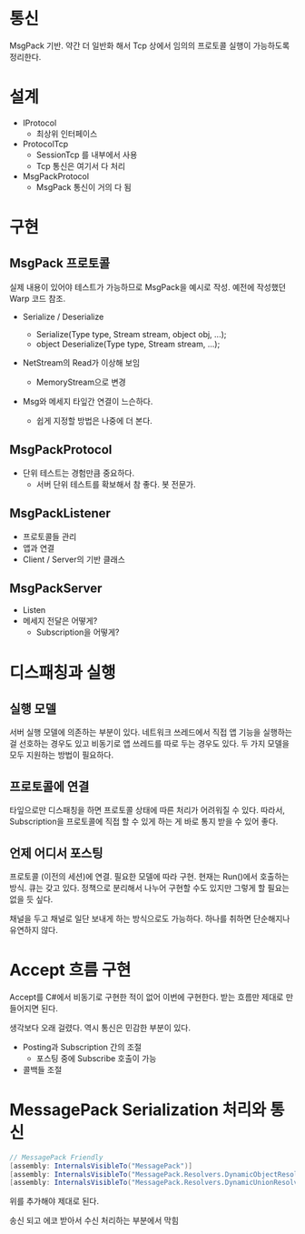# 통신 

MsgPack 기반. 약간 더 일반화 해서 Tcp 상에서 임의의 프로토콜 실행이 가능하도록 정리한다. 



# 설계

- IProtocol 
  - 최상위 인터페이스 
- ProtocolTcp
  - SessionTcp 를 내부에서 사용 
  - Tcp 통신은 여기서 다 처리 
- MsgPackProtocol 
  - MsgPack 통신이 거의 다 됨 



# 구현



## MsgPack 프로토콜 

실제 내용이 있어야 테스트가 가능하므로 MsgPack을 예시로 작성. 예전에 작성했던 Warp 코드 참조. 

- Serialize / Deserialize 
  - Serialize(Type type, Stream stream, object obj, ...);
  - object Deserialize(Type type, Stream stream, ...);



- NetStream의 Read가 이상해 보임 
  - MemoryStream으로 변경



- Msg와 메세지 타잎간 연결이 느슨하다. 
  - 쉽게 지정할 방법은 나중에 더 본다. 



## MsgPackProtocol 

- 단위 테스트는 경험만큼 중요하다. 
  - 서버 단위 테스트를 확보해서 참 좋다. 봇 전문가. 



## MsgPackListener 

- 프로토콜들 관리 
- 앱과 연결 
- Client / Server의 기반 클래스 



## MsgPackServer 

- Listen 
- 메세지 전달은 어떻게? 
  - Subscription을 어떻게?





# 디스패칭과 실행



## 실행 모델 

서버 실행 모델에 의존하는 부분이 있다. 네트워크 쓰레드에서 직접 앱 기능을 실행하는 걸 선호하는 경우도 있고 비동기로 앱 쓰레드를 따로 두는 경우도 있다. 두 가지 모델을 모두 지원하는 방법이 필요하다. 



## 프로토콜에 연결 

타잎으로만 디스패칭을 하면 프로토콜 상태에 따른 처리가 어려워질 수 있다. 따라서, Subscription을 프로토콜에 직접 할 수 있게 하는 게 바로 통지 받을 수 있어 좋다. 



## 언제 어디서 포스팅 

프로토콜 (이전의 세션)에 연결. 필요한 모델에 따라 구현. 현재는 Run()에서 호출하는 방식. 큐는 갖고 있다. 정책으로 분리해서 나누어 구현할 수도 있지만 그렇게 할 필요는 없을 듯 싶다. 

채널을 두고 채널로 일단 보내게 하는 방식으로도 가능하다. 하나를 취하면 단순해지나 유연하지 않다. 



# Accept 흐름 구현 

Accept를 C#에서 비동기로 구현한 적이 없어 이번에 구현한다. 받는 흐름만 제대로 만들어지면 된다. 

생각보다 오래 걸렸다. 역시 통신은 민감한 부분이 있다. 

- Posting과 Subscription 간의 조절 
  - 포스팅 중에 Subscribe 호출이 가능 
- 콜백들 조절 



# MessagePack Serialization 처리와 통신 



```c#
// MessagePack Friendly
[assembly: InternalsVisibleTo("MessagePack")]
[assembly: InternalsVisibleTo("MessagePack.Resolvers.DynamicObjectResolver")]
[assembly: InternalsVisibleTo("MessagePack.Resolvers.DynamicUnionResolver")]
```

위를 추가해야 제대로 된다. 

송신 되고 에코 받아서 수신 처리하는 부분에서 막힘 











